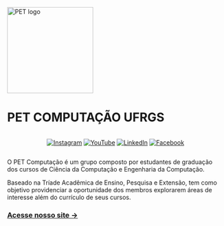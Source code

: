 <img src="https://www.inf.ufrgs.br/site/wp-content/uploads/2021/03/LogoPET_oficial.png" alt="PET logo" width="200"/>
<h1>PET COMPUTAÇÃO UFRGS</h1>

<div style="display: flex; justify-content: space-evenly; align-items: center;">

[![Instagram](https://img.shields.io/badge/Instagram-%23E4405F.svg?style=for-the-badge&logo=Instagram&logoColor=white)](https://www.instagram.com/petcompufrgs/)
[![YouTube](https://img.shields.io/badge/YouTube-%23FF0000.svg?style=for-the-badge&logo=YouTube&logoColor=white)](https://www.youtube.com/channel/UCtAtfIs2EnANkerAjMas_8A)
[![LinkedIn](https://img.shields.io/badge/linkedin-%230077B5.svg?style=for-the-badge&logo=linkedin&logoColor=white)](https://www.linkedin.com/company/petcompufrgs)
[![Facebook](https://img.shields.io/badge/Facebook-%231877F2.svg?style=for-the-badge&logo=Facebook&logoColor=white)](https://www.facebook.com/PETCompUFRGS)

</div>

O PET Computação é um grupo composto por estudantes de graduação dos cursos de Ciência da Computação e Engenharia da Computação.

Baseado na Tríade Acadêmica de Ensino, Pesquisa e Extensão, tem como objetivo providenciar a oportunidade dos membros explorarem áreas de interesse além do currículo de seus cursos.

### <a href="https://www.inf.ufrgs.br/site/pet/" target="_blank">Acesse nosso site →</a>
